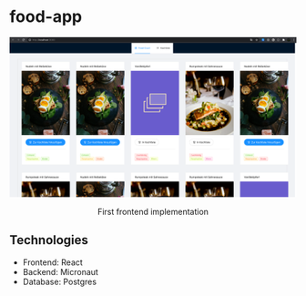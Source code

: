 # food-app


![Overview](frontend-preview.png)
<p style="text-align: center;">First frontend implementation</p>


## Technologies

- Frontend: React
- Backend: Micronaut
- Database: Postgres